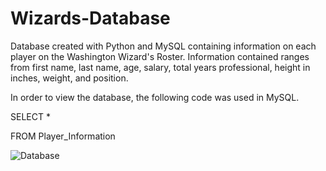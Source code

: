 # Wizards-Database
Database created with Python and MySQL containing information on each player on the Washington Wizard's Roster. Information contained ranges from first name, last name, age, salary, total years professional, height in inches, weight, and position.


In order to view the database, the following code was used in MySQL.

SELECT *


FROM Player_Information


![Database](https://user-images.githubusercontent.com/60532479/82735026-a86aae00-9cec-11ea-9d0d-d55a822bfd2f.png)
